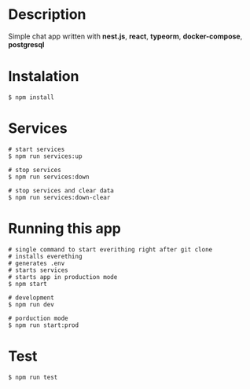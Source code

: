 # Description
Simple chat app written with **nest.js**, **react**, **typeorm**, **docker-compose**, **postgresql**


# Instalation
```
$ npm install
```

# Services
```
# start services
$ npm run services:up

# stop services
$ npm run services:down

# stop services and clear data
$ npm run services:down-clear
```

# Running this app
```
# single command to start everithing right after git clone
# installs everething
# generates .env
# starts services
# starts app in production mode
$ npm start 

# development
$ npm run dev

# porduction mode
$ npm run start:prod
```

# Test
```
$ npm run test
```

